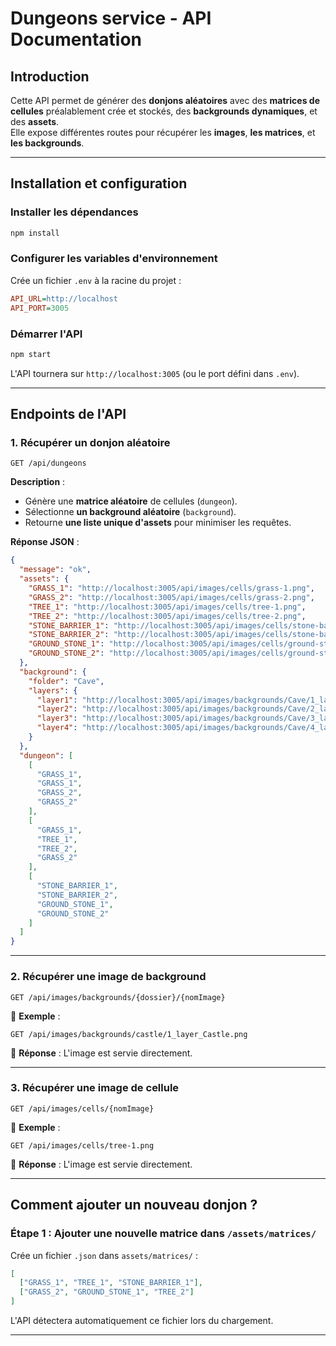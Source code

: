 # Dungeons service - API Documentation

## Introduction
Cette API permet de générer des **donjons aléatoires** avec des **matrices de cellules** préalablement crée et stockés, des **backgrounds dynamiques**, et des **assets**.  
Elle expose différentes routes pour récupérer les **images**, **les matrices**, et **les backgrounds**.  

---

## Installation et configuration

### Installer les dépendances
```bash
npm install
```

### Configurer les variables d'environnement
Crée un fichier `.env` à la racine du projet :
```ini
API_URL=http://localhost
API_PORT=3005
```

### Démarrer l'API
```bash
npm start
```
L'API tournera sur `http://localhost:3005` (ou le port défini dans `.env`).

---

## Endpoints de l'API

### 1. Récupérer un donjon aléatoire  
```http
GET /api/dungeons
```
**Description** :  
- Génère une **matrice aléatoire** de cellules (`dungeon`).
- Sélectionne **un background aléatoire** (`background`).
- Retourne **une liste unique d'assets** pour minimiser les requêtes.

**Réponse JSON** :
```json
{
  "message": "ok",
  "assets": {
    "GRASS_1": "http://localhost:3005/api/images/cells/grass-1.png",
    "GRASS_2": "http://localhost:3005/api/images/cells/grass-2.png",
    "TREE_1": "http://localhost:3005/api/images/cells/tree-1.png",
    "TREE_2": "http://localhost:3005/api/images/cells/tree-2.png",
    "STONE_BARRIER_1": "http://localhost:3005/api/images/cells/stone-barrier-1.png",
    "STONE_BARRIER_2": "http://localhost:3005/api/images/cells/stone-barrier-2.png",
    "GROUND_STONE_1": "http://localhost:3005/api/images/cells/ground-stone-1.png",
    "GROUND_STONE_2": "http://localhost:3005/api/images/cells/ground-stone-2.png"
  },
  "background": {
    "folder": "Cave",
    "layers": {
      "layer1": "http://localhost:3005/api/images/backgrounds/Cave/1_layer_Cave.png",
      "layer2": "http://localhost:3005/api/images/backgrounds/Cave/2_layer_Cave.png",
      "layer3": "http://localhost:3005/api/images/backgrounds/Cave/3_layer_Cave.png",
      "layer4": "http://localhost:3005/api/images/backgrounds/Cave/4_layer_Cave.png"
    }
  },
  "dungeon": [
    [
      "GRASS_1",
      "GRASS_1",
      "GRASS_2",
      "GRASS_2"
    ],
    [
      "GRASS_1",
      "TREE_1",
      "TREE_2",
      "GRASS_2"
    ],
    [
      "STONE_BARRIER_1",
      "STONE_BARRIER_2",
      "GROUND_STONE_1",
      "GROUND_STONE_2"
    ]
  ]
}
```

---

### 2. Récupérer une image de **background**
```http
GET /api/images/backgrounds/{dossier}/{nomImage}
```
📌 **Exemple** :  
```http
GET /api/images/backgrounds/castle/1_layer_Castle.png
```
📌 **Réponse** : L'image est servie directement.

---

### 3. Récupérer une image de **cellule**
```http
GET /api/images/cells/{nomImage}
```
📌 **Exemple** :
```http
GET /api/images/cells/tree-1.png
```
📌 **Réponse** : L'image est servie directement.

---

## Comment ajouter un nouveau donjon ?  

### Étape 1 : Ajouter une **nouvelle matrice** dans `/assets/matrices/`
Crée un fichier `.json` dans `assets/matrices/` :
```json
[
  ["GRASS_1", "TREE_1", "STONE_BARRIER_1"],
  ["GRASS_2", "GROUND_STONE_1", "TREE_2"]
]
```
L'API détectera automatiquement ce fichier lors du chargement.

---
